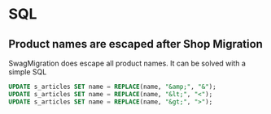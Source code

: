 # SQL

## Product names are escaped after Shop Migration

SwagMigration does escape all product names. It can be solved with a simple SQL

```sql
UPDATE s_articles SET name = REPLACE(name, "&amp;", "&");
UPDATE s_articles SET name = REPLACE(name, "&lt;", "<");
UPDATE s_articles SET name = REPLACE(name, "&gt;", ">");
```

